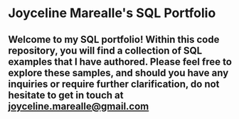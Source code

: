 
# Joyceline Marealle's SQL Portfolio

## Welcome to my SQL portfolio! Within this code repository, you will find a collection of SQL examples that I have authored. Please feel free to explore these samples, and should you have any inquiries or require further clarification, do not hesitate to get in touch at joyceline.marealle@gmail.com



